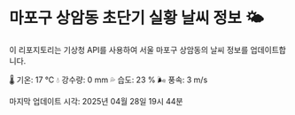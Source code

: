 
# 마포구 상암동 초단기 실황 날씨 정보 🌤️

이 리포지토리는 기상청 API를 사용하여 서울 마포구 상암동의 날씨 정보를 업데이트합니다. 

🌡️ 기온: 17 ℃
💧 강수량: 0 mm
💦 습도: 23 %
🌬️ 풍속: 3 m/s

마지막 업데이트 시각: 2025년 04월 28일 19시 44분    

